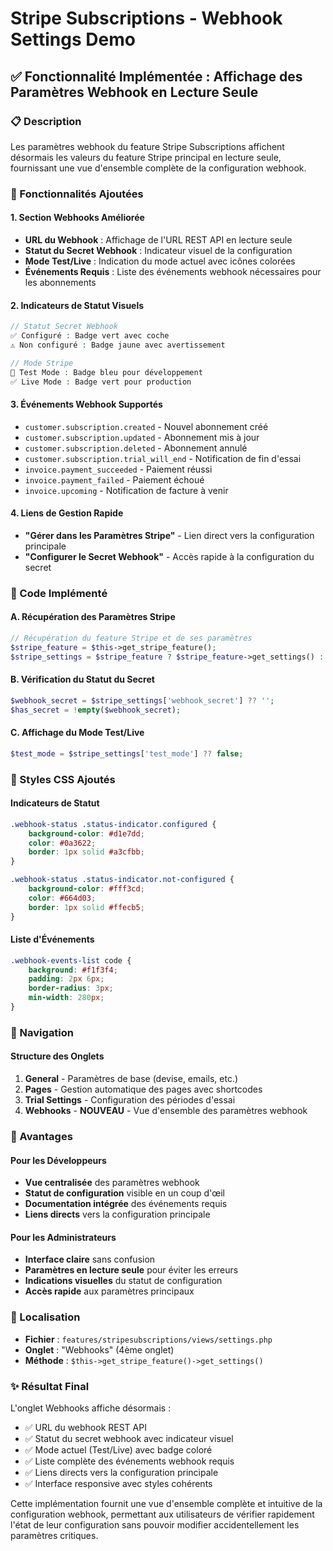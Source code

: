 # Stripe Subscriptions - Webhook Settings Demo

## ✅ Fonctionnalité Implémentée : Affichage des Paramètres Webhook en Lecture Seule

### 📋 Description
Les paramètres webhook du feature Stripe Subscriptions affichent désormais les valeurs du feature Stripe principal en lecture seule, fournissant une vue d'ensemble complète de la configuration webhook.

### 🔧 Fonctionnalités Ajoutées

#### 1. **Section Webhooks Améliorée**
- **URL du Webhook** : Affichage de l'URL REST API en lecture seule
- **Statut du Secret Webhook** : Indicateur visuel de la configuration
- **Mode Test/Live** : Indication du mode actuel avec icônes colorées
- **Événements Requis** : Liste des événements webhook nécessaires pour les abonnements

#### 2. **Indicateurs de Statut Visuels**
```php
// Statut Secret Webhook
✅ Configuré : Badge vert avec coche
⚠️ Non configuré : Badge jaune avec avertissement

// Mode Stripe
🔧 Test Mode : Badge bleu pour développement
✅ Live Mode : Badge vert pour production
```

#### 3. **Événements Webhook Supportés**
- `customer.subscription.created` - Nouvel abonnement créé
- `customer.subscription.updated` - Abonnement mis à jour
- `customer.subscription.deleted` - Abonnement annulé
- `customer.subscription.trial_will_end` - Notification de fin d'essai
- `invoice.payment_succeeded` - Paiement réussi
- `invoice.payment_failed` - Paiement échoué
- `invoice.upcoming` - Notification de facture à venir

#### 4. **Liens de Gestion Rapide**
- **"Gérer dans les Paramètres Stripe"** - Lien direct vers la configuration principale
- **"Configurer le Secret Webhook"** - Accès rapide à la configuration du secret

### 📝 Code Implémenté

#### A. Récupération des Paramètres Stripe
```php
// Récupération du feature Stripe et de ses paramètres
$stripe_feature = $this->get_stripe_feature();
$stripe_settings = $stripe_feature ? $stripe_feature->get_settings() : [];
```

#### B. Vérification du Statut du Secret
```php
$webhook_secret = $stripe_settings['webhook_secret'] ?? '';
$has_secret = !empty($webhook_secret);
```

#### C. Affichage du Mode Test/Live
```php
$test_mode = $stripe_settings['test_mode'] ?? false;
```

### 🎨 Styles CSS Ajoutés

#### Indicateurs de Statut
```css
.webhook-status .status-indicator.configured {
    background-color: #d1e7dd;
    color: #0a3622;
    border: 1px solid #a3cfbb;
}

.webhook-status .status-indicator.not-configured {
    background-color: #fff3cd;
    color: #664d03;
    border: 1px solid #ffecb5;
}
```

#### Liste d'Événements
```css
.webhook-events-list code {
    background: #f1f3f4;
    padding: 2px 6px;
    border-radius: 3px;
    min-width: 280px;
}
```

### 🔗 Navigation

#### Structure des Onglets
1. **General** - Paramètres de base (devise, emails, etc.)
2. **Pages** - Gestion automatique des pages avec shortcodes
3. **Trial Settings** - Configuration des périodes d'essai
4. **Webhooks** - **NOUVEAU** - Vue d'ensemble des paramètres webhook

### 🚀 Avantages

#### Pour les Développeurs
- **Vue centralisée** des paramètres webhook
- **Statut de configuration** visible en un coup d'œil
- **Documentation intégrée** des événements requis
- **Liens directs** vers la configuration principale

#### Pour les Administrateurs
- **Interface claire** sans confusion
- **Paramètres en lecture seule** pour éviter les erreurs
- **Indications visuelles** du statut de configuration
- **Accès rapide** aux paramètres principaux

### 📍 Localisation
- **Fichier** : `features/stripesubscriptions/views/settings.php`
- **Onglet** : "Webhooks" (4ème onglet)
- **Méthode** : `$this->get_stripe_feature()->get_settings()`

### ✨ Résultat Final
L'onglet Webhooks affiche désormais :
- ✅ URL du webhook REST API 
- ✅ Statut du secret webhook avec indicateur visuel
- ✅ Mode actuel (Test/Live) avec badge coloré
- ✅ Liste complète des événements webhook requis
- ✅ Liens directs vers la configuration principale
- ✅ Interface responsive avec styles cohérents

Cette implémentation fournit une vue d'ensemble complète et intuitive de la configuration webhook, permettant aux utilisateurs de vérifier rapidement l'état de leur configuration sans pouvoir modifier accidentellement les paramètres critiques.